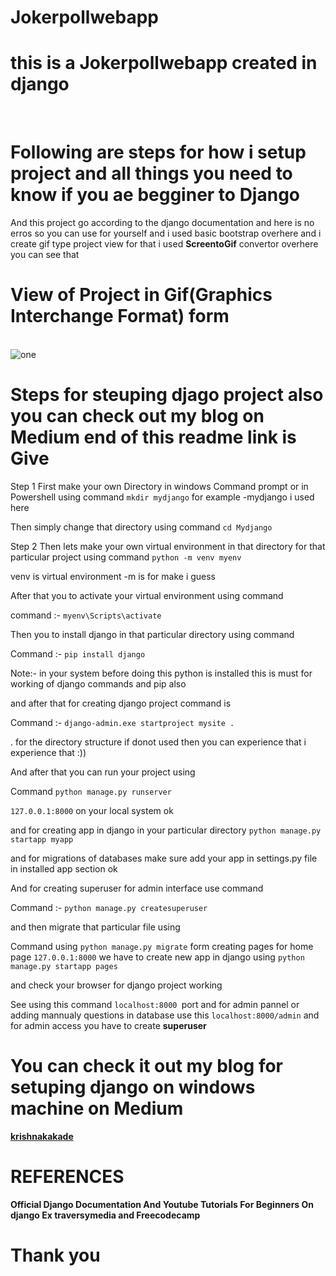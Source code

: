 # Jokerpollwebapp
# this is a Jokerpollwebapp created in django 

<br>

# Following are steps for how i setup project and all things you need to know if you ae begginer to Django 
And this project go according to the django documentation and here is no erros so you can use for yourself and i used basic bootstrap overhere and i create gif type project view for that i used <b>ScreentoGif</b> convertor overhere you can see that

# View of Project in Gif(Graphics Interchange Format) form
<br>
<img src="https://github.com/krishnakakade1999/pollswebapp/blob/master/Gifviewproject/demokrishna.gif" alt="one">

# Steps for steuping djago project also you can check out my blog on Medium end of this readme  link is Give

Step 1 First make your own Directory in windows Command prompt or in Powershell using command ```mkdir mydjango``` for example -mydjango i used here

Then simply change that directory using command ```cd Mydjango```

Step 2 Then lets make your own virtual environment in that directory for that particular project using command ```python -m venv myenv```

venv is virtual environment -m is for make i guess

After that you to activate your virtual environment using command

command :- ```myenv\Scripts\activate```

Then you to install django in that particular directory using command

Command :- ```pip install django```

Note:- in your system before doing this python is installed this is must for working of django commands and pip also

and after that for creating django project command is

Command :- ```django-admin.exe startproject mysite .```

. for the directory structure if donot used then you can experience that i experience that :))

And after that you can run your project using

Command ```python manage.py runserver```

```127.0.0.1:8000``` on your local system ok

and for creating app in django in your particular directory ```python manage.py startapp myapp```

and for migrations of databases make sure add your app in settings.py file in installed app section ok

And for creating superuser for admin interface use command

Command :- ```python manage.py createsuperuser```

and then migrate that particular file using

Command using ```python manage.py migrate```
form creating pages for home page ```127.0.0.1:8000```
we have to create new app  in django using ```python manage.py startapp pages```

and check your browser for django project working

See using this command ```localhost:8000 ```port and for admin pannel or adding mannualy questions in database use this
```localhost:8000/admin``` and for admin access you have to create <b>superuser</b>
<br>
# You can check it out my blog for setuping django on windows machine on Medium 
<a href="https://medium.com/@krishnakakade77" target="_blank"><b>krishnakakade</b></a>
<br>

# REFERENCES
<b>Official Django Documentation And Youtube Tutorials For Beginners On django Ex traversymedia and Freecodecamp</b>

# Thank you 
